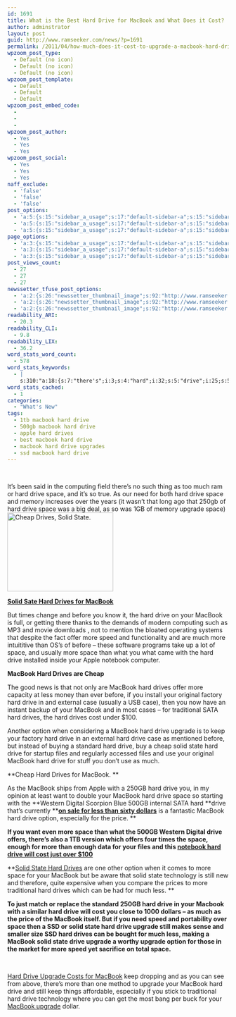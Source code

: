 ```yaml
---
id: 1691
title: What is the Best Hard Drive for MacBook and What Does it Cost?
author: adminstrator
layout: post
guid: http://www.ramseeker.com/news/?p=1691
permalink: /2011/04/how-much-does-it-cost-to-upgrade-a-macbook-hard-drive/
wpzoom_post_type:
  - Default (no icon)
  - Default (no icon)
  - Default (no icon)
wpzoom_post_template:
  - Default
  - Default
  - Default
wpzoom_post_embed_code:
  - 
  - 
  - 
wpzoom_post_author:
  - Yes
  - Yes
  - Yes
wpzoom_post_social:
  - Yes
  - Yes
  - Yes
naff_exclude:
  - 'false'
  - 'false'
  - 'false'
post_options:
  - 'a:5:{s:15:"sidebar_a_usage";s:17:"default-sidebar-a";s:15:"sidebar_b_usage";s:17:"default-sidebar-b";s:9:"hwa_usage";s:17:"default-headerbar";s:8:"ad_above";s:0:"";s:8:"ad_below";s:0:"";}'
  - 'a:5:{s:15:"sidebar_a_usage";s:17:"default-sidebar-a";s:15:"sidebar_b_usage";s:17:"default-sidebar-b";s:9:"hwa_usage";s:17:"default-headerbar";s:8:"ad_above";s:0:"";s:8:"ad_below";s:0:"";}'
  - 'a:5:{s:15:"sidebar_a_usage";s:17:"default-sidebar-a";s:15:"sidebar_b_usage";s:17:"default-sidebar-b";s:9:"hwa_usage";s:17:"default-headerbar";s:8:"ad_above";s:0:"";s:8:"ad_below";s:0:"";}'
page_options:
  - 'a:3:{s:15:"sidebar_a_usage";s:17:"default-sidebar-a";s:15:"sidebar_b_usage";s:17:"default-sidebar-b";s:9:"hwa_usage";s:17:"default-headerbar";}'
  - 'a:3:{s:15:"sidebar_a_usage";s:17:"default-sidebar-a";s:15:"sidebar_b_usage";s:17:"default-sidebar-b";s:9:"hwa_usage";s:17:"default-headerbar";}'
  - 'a:3:{s:15:"sidebar_a_usage";s:17:"default-sidebar-a";s:15:"sidebar_b_usage";s:17:"default-sidebar-b";s:9:"hwa_usage";s:17:"default-headerbar";}'
post_views_count:
  - 27
  - 27
  - 27
newssetter_tfuse_post_options:
  - 'a:2:{s:26:"newssetter_thumbnail_image";s:92:"http://www.ramseeker.com/wp-content/uploads/2011/04/Screen-shot-2011-04-11-at-2.58.01-PM.png";s:24:"newssetter_disable_image";s:4:"true";}'
  - 'a:2:{s:26:"newssetter_thumbnail_image";s:92:"http://www.ramseeker.com/wp-content/uploads/2011/04/Screen-shot-2011-04-11-at-2.58.01-PM.png";s:24:"newssetter_disable_image";s:4:"true";}'
  - 'a:2:{s:26:"newssetter_thumbnail_image";s:92:"http://www.ramseeker.com/wp-content/uploads/2011/04/Screen-shot-2011-04-11-at-2.58.01-PM.png";s:24:"newssetter_disable_image";s:4:"true";}'
readability_ARI:
  - 20.3
readability_CLI:
  - 9.8
readability_LIX:
  - 36.2
word_stats_word_count:
  - 578
word_stats_keywords:
  - |
    s:310:"a:18:{s:7:"there's";i:3;s:4:"hard";i:32;s:5:"drive";i:25;s:5:"space";i:12;s:5:"250gb";i:3;s:7:"upgrade";i:8;s:5:"solid";i:6;s:6:"drives";i:9;s:7:"macbook";i:18;s:5:"speed";i:3;s:5:"cheap";i:3;s:4:"case";i:3;s:11:"traditional";i:3;s:4:"cost";i:3;s:6:"option";i:4;s:4:"keep";i:3;s:5:"state";i:5;s:5:"files";i:3;}";
word_stats_cached:
  - 1
categories:
  - "What's New"
tags:
  - 1tb macbook hard drive
  - 500gb macbook hard drive
  - apple hard drives
  - best macbook hard drive
  - macbook hard drive upgrades
  - ssd macbook hard drive
---
```

&nbsp;

<div style="float: right; margin-right: 5px;">
  It&#8217;s been said in the computing field there&#8217;s no such thing as too much ram or hard drive space, and it&#8217;s so true. As our need for both hard drive space and memory increases over the years (it wasn&#8217;t that long ago that 250gb of hard drive space was a big deal, as so was 1GB of memory upgrade space)
</div>

[<img title="Cheap Solid State Hard Drives" alt="Cheap Drives, Solid State. " src="http://www.ramseeker.com/wp-content/uploads/2011/04/Screen-shot-2011-04-11-at-2.58.01-PM.png" width="241" height="179" />][1]

**[Solid Sate Hard Drives for MacBook][1]**

But times change and before you know it, the hard drive on your MacBook is full, or getting there thanks to the demands of modern computing such as MP3 and movie downloads , not to mention the bloated operating systems that despite the fact offer more speed and functionality and are much more intuititive than OS&#8217;s of before &#8211; these software programs take up a lot of space, and usually more space than what you what came with the hard drive installed inside your Apple notebook computer.

**MacBook Hard Drives are Cheap**

The good news is that not only are MacBook hard drives offer more capacity at less money than ever before, if you install your original factory hard drive in and external case (usually a USB case), then you now have an instant backup of your MacBook and in most cases &#8211; for traditional SATA hard drives, the hard drives cost under $100.

Another option when considering a MacBook hard drive upgrade is to keep your factory hard drive in an external hard drive case as mentioned before, but instead of buying a standard hard drive, buy a cheap solid state hard drive for startup files and regularly accessed files and use your original MacBook hard drive for stuff you don&#8217;t use as much.

**Cheap Hard Drives for MacBook. **

As the MacBook ships from Apple with a 250GB hard drive you, in my opinion at least want to double your MacBook hard drive space so starting with the **Western Digital Scorpion Blue 500GB internal SATA hard **drive that&#8217;s currently **[**on sale for less than sixty dollars**][2] is a fantastic MacBook hard drive option, especially for the price. **

**If you want even more space than what the 500GB Western Digital drive offers, there&#8217;s also a 1TB version which offers four times the space, enough for more than enough data for your files and this [notebook hard drive will cost just over $100][3]**

**[Solid State Hard Drives][4] are one other option when it comes to more space for your MacBook but be aware that solid state technology is still new and therefore, quite expensive when you compare the prices to more traditional hard drives which can be had for much less. **

**To just match or replace the standard 250GB hard drive in your Macbook with a similar hard drive will cost you close to 1000 dollars &#8211; as much as the price of the MacBook itself. But if you need speed and portability over space then a SSD or solid state hard drive upgrade still makes sense and smaller size SSD hard drives can be bought for much less, making a MacBook solid state drive upgrade a worthy upgrade option for those in the market for more speed yet sacrifice on total space.**

&nbsp;

[Hard Drive Upgrade Costs for MacBook][5] keep dropping and as you can see from above, there&#8217;s more than one method to upgrade your MacBook hard drive and still keep things affordable, especially if you stick to traditional hard drive technology where you can get the most bang per buck for your [MacBook upgrade][6] dollar.

 [1]: http://www.amazon.com/gp/product/B0039SM0AS/ref=as_li_ss_tl?ie=UTF8&tag=ramseeker-20&linkCode=as2&camp=1789&creative=390957&creativeASIN=B0039SM0AS
 [2]: http://www.amazon.com/gp/product/B001JSSDGU/ref=as_li_ss_tl?ie=UTF8&tag=ramseeker-20&linkCode=as2&camp=1789&creative=390957&creativeASIN=B001JSSDGU
 [3]: http://www.amazon.com/gp/product/B0034ZD5P0/ref=as_li_ss_tl?ie=UTF8&tag=ramseeker-20&linkCode=as2&camp=1789&creative=390957&creativeASIN=B0034ZD5P0
 [4]: http://www.amazon.com/gp/redirect.html?ie=UTF8&location=http%3A%2F%2Fwww.amazon.com%2Fs%3Fie%3DUTF8%26ref_%3Dnb_sb_ss_i_0_22%26field-keywords%3Dsolid%2520state%2520hard%2520drive%26url%3Dsearch-alias%253Daps%26sprefix%3Dsolid%2520state%2520hard%2520drive&tag=ramseeker-20&linkCode=ur2&camp=1789&creative=390957
 [5]: ttp://www.amazon.com/gp/redirect.html?ie=UTF8&location=http%3A%2F%2Fwww.amazon.com%2Fs%3Fie%3DUTF8%26ref_%3Dnb_sb_ss_i_0_22%26field-keywords%3Dsolid%2520state%2520hard%2520drive%26url%3Dsearch-alias%253Daps%26sprefix%3Dsolid%2520state%2520hard%2520drive&tag=ramseeker-20&linkCode=ur2&camp=1789&creative=390957
 [6]: http://www.ramseeker.com "macbook upgrade"